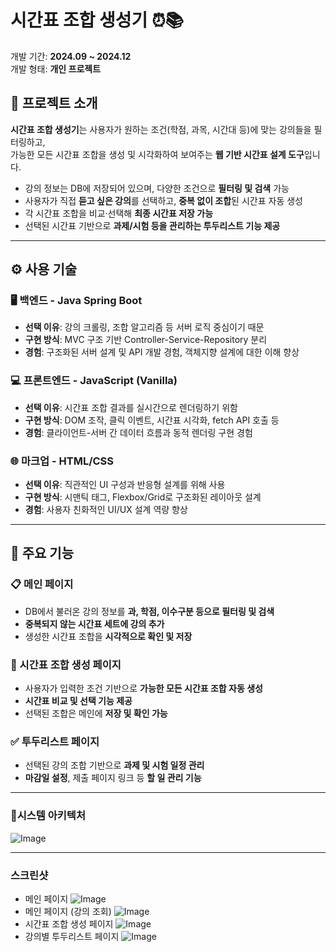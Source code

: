 # 시간표 조합 생성기 ⏰📚

개발 기간: **2024.09 ~ 2024.12**  
개발 형태: **개인 프로젝트**

## 📌 프로젝트 소개

**시간표 조합 생성기**는 사용자가 원하는 조건(학점, 과목, 시간대 등)에 맞는 강의들을 필터링하고,  
가능한 모든 시간표 조합을 생성 및 시각화하여 보여주는 **웹 기반 시간표 설계 도구**입니다.

- 강의 정보는 DB에 저장되어 있으며, 다양한 조건으로 **필터링 및 검색** 가능  
- 사용자가 직접 **듣고 싶은 강의**를 선택하고, **중복 없이 조합**된 시간표 자동 생성  
- 각 시간표 조합을 비교·선택해 **최종 시간표 저장 가능**  
- 선택된 시간표 기반으로 **과제/시험 등을 관리하는 투두리스트 기능 제공**

---

## ⚙️ 사용 기술

### 🖥 백엔드 - Java Spring Boot
- **선택 이유**: 강의 크롤링, 조합 알고리즘 등 서버 로직 중심이기 때문
- **구현 방식**: MVC 구조 기반 Controller-Service-Repository 분리
- **경험**: 구조화된 서버 설계 및 API 개발 경험, 객체지향 설계에 대한 이해 향상

### 💻 프론트엔드 - JavaScript (Vanilla)
- **선택 이유**: 시간표 조합 결과를 실시간으로 렌더링하기 위함
- **구현 방식**: DOM 조작, 클릭 이벤트, 시간표 시각화, fetch API 호출 등
- **경험**: 클라이언트-서버 간 데이터 흐름과 동적 렌더링 구현 경험

### 🌐 마크업 - HTML/CSS
- **선택 이유**: 직관적인 UI 구성과 반응형 설계를 위해 사용
- **구현 방식**: 시맨틱 태그, Flexbox/Grid로 구조화된 레이아웃 설계
- **경험**: 사용자 친화적인 UI/UX 설계 역량 향상

---

## 🔑 주요 기능

### 📋 메인 페이지
- DB에서 불러온 강의 정보를 **과, 학점, 이수구분 등으로 필터링 및 검색**
- **중복되지 않는 시간표 세트에 강의 추가**
- 생성한 시간표 조합을 **시각적으로 확인 및 저장**

### 🧠 시간표 조합 생성 페이지
- 사용자가 입력한 조건 기반으로 **가능한 모든 시간표 조합 자동 생성**
- **시간표 비교 및 선택 기능 제공**
- 선택된 조합은 메인에 **저장 및 확인 가능**

### ✅ 투두리스트 페이지
- 선택된 강의 조합 기반으로 **과제 및 시험 일정 관리**
- **마감일 설정**, 제출 페이지 링크 등 **할 일 관리 기능**

---

### 🔎시스템 아키텍처
![Image](https://github.com/user-attachments/assets/10e279e9-07f5-4200-9bf5-7393f6729234)

---

### 스크린샷
- 메인 페이지
  ![Image](https://github.com/user-attachments/assets/be037773-16e9-46ba-ae16-2fdbaec91028)
- 메인 페이지 (강의 조회)
  ![Image](https://github.com/user-attachments/assets/e787e9c7-81aa-4e44-9d74-ebe19541b53c)
- 시간표 조합 생성 페이지
  ![Image](https://github.com/user-attachments/assets/30a2daa1-a15f-4a4d-853c-f0d5245de137)
- 강의별 투두리스트 페이지
  ![Image](https://github.com/user-attachments/assets/75358088-1c9a-462d-b392-55e92941b2bd)
